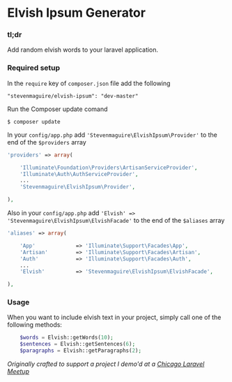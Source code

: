 Elvish Ipsum Generator
=====================

### tl;dr

Add random elvish words to your laravel application.

### Required setup

In the `require` key of `composer.json` file add the following

    "stevenmaguire/elvish-ipsum": "dev-master"

Run the Composer update comand

    $ composer update

In your `config/app.php` add `'Stevenmaguire\ElvishIpsum\Provider'` to the end of the `$providers` array

```php
'providers' => array(

    'Illuminate\Foundation\Providers\ArtisanServiceProvider',
    'Illuminate\Auth\AuthServiceProvider',
    ...
    'Stevenmaguire\ElvishIpsum\Provider',

),
```
Also in your `config/app.php` add `'Elvish' => 'Stevenmaguire\ElvishIpsum\ElvishFacade'` to the end of the `$aliases` array

```php
'aliases' => array(

    'App'             => 'Illuminate\Support\Facades\App',
    'Artisan'         => 'Illuminate\Support\Facades\Artisan',
    'Auth'            => 'Illuminate\Support\Facades\Auth',
    ...
    'Elvish'          => 'Stevenmaguire\ElvishIpsum\ElvishFacade',

),
```

### Usage

When you want to include elvish text in your project, simply call one of the following methods:

```php
    $words = Elvish::getWords(10);
    $sentences = Elvish::getSentences(6);
    $paragraphs = Elvish::getParagraphs(2);
```

*Originally crafted to support a project I demo'd at a [Chicago Laravel Meetup](http://www.meetup.com/laravel-chicago/events/199295092/)*
